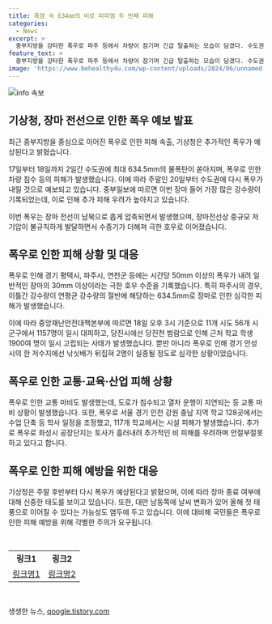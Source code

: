 ```yaml
---
title: 폭염 속 634㎜의 비로 피피엠 두 번째 피해
categories:
  - News
excerpt: >
  중부지방을 강타한 폭우로 파주 등에서 차량이 잠기며 긴급 탈출하는 모습이 담겼다. 수도권은 이틀 동안 최대 634.5mm의 물폭탄을 맞았고, 주말에도 폭우가 예상되어 추가 피해 우려가 커졌다. 폭우는 장마전선의 영향으로 발생했으며, 지난 17일부터 지역별로 수십 mm에서 수백 mm에 이르는 강한 비가 이어졌다. 피해를 입은 지역에는 대규모 대피와 고립된 주민들이 발생했으며, 화성시의 반도체 부품 창고 등에서는 추가 피해 우려가 높아지고 있다. 최근 연이은 폭우로 인해 도로와 철도 등 교통피해도 발생했으며, 학교들도 수업 일정을 조정했다.
feature_text: >
  중부지방을 강타한 폭우로 파주 등에서 차량이 잠기며 긴급 탈출하는 모습이 담겼다. 수도권은 이틀 동안 최대 634.5mm의 물폭탄을 맞았고, 주말에도 폭우가 예상되어 추가 피해 우려가 커졌다. 폭우는 장마전선의 영향으로 발생했으며, 지난 17일부터 지역별로 수십 mm에서 수백 mm에 이르는 강한 비가 이어졌다. 피해를 입은 지역에는 대규모 대피와 고립된 주민들이 발생했으며, 화성시의 반도체 부품 창고 등에서는 추가 피해 우려가 높아지고 있다. 최근 연이은 폭우로 인해 도로와 철도 등 교통피해도 발생했으며, 학교들도 수업 일정을 조정했다.
image: 'https://www.behealthy4u.com/wp-content/uploads/2024/06/unnamed-file.png'
---
```


<p><img src="https://www.behealthy4u.com/wp-content/uploads/2024/06/unnamed-file.png" alt="info 속보" /></p>

<h2 data-ke-size="size26">기상청, 장마 전선으로 인한 폭우 예보 발표</h2>

<p data-ke-size="size16">최근 중부지방을 중심으로 이어진 폭우로 인한 피해 속출, 기상청은 추가적인 폭우가 예상된다고 밝혔습니다.</p>

<p data-ke-size="size16">17일부터 18일까지 2일간 수도권에 최대 634.5mm의 물폭탄이 쏟아지며, 폭우로 인한 차량 침수 등의 피해가 발생했습니다. 이에 따라 주말인 20일부터 수도권에 다시 폭우가 내릴 것으로 예보되고 있습니다. 중부일보에 따르면 이번 장마 들어 가장 많은 강수량이 기록되었는데, 이로 인해 추가 피해 우려가 높아지고 있습니다.</p>

<p data-ke-size="size16">이번 폭우는 장마 전선이 남북으로 좁게 압축되면서 발생했으며, 장마전선상 중규모 저기압이 불규칙하게 발달하면서 수증기가 더해져 극한 호우로 이어졌습니다.</p>

<h2 data-ke-size="size26">폭우로 인한 피해 상황 및 대응</h2>

<p data-ke-size="size16">폭우로 인해 경기 평택시, 파주시, 연천군 등에는 시간당 50mm 이상의 폭우가 내려 일반적인 장마의 30mm 이상이라는 극한 호우 수준을 기록했습니다. 특히 파주시의 경우, 이틀간 강수량이 연평균 강수량의 절반에 해당하는 634.5mm로 장마로 인한 심각한 피해가 발생했습니다.</p>

<p data-ke-size="size16">이에 따라 중앙재난안전대책본부에 따르면 18일 오후 3시 기준으로 11개 시도 56개 시군구에서 1157명이 일시 대피하고, 당진시에선 당진천 범람으로 인해 근처 학교 학생 1900여 명이 일시 고립되는 사태가 발생했습니다. 뿐만 아니라 폭우로 인해 경기 안성시의 한 저수지에선 낚싯배가 뒤집혀 2명이 실종될 정도로 심각한 상황이었습니다.</p>

<h2 data-ke-size="size26">폭우로 인한 교통·교육·산업 피해 상황</h2>

<p data-ke-size="size16">폭우로 인한 교통 마비도 발생했는데, 도로가 침수되고 열차 운행이 지연되는 등 교통 마비 상황이 발생했습니다. 또한, 폭우로 서울 경기 인천 강원 충남 지역 학교 128곳에서는 수업 단축 등 학사 일정을 조정했고, 117개 학교에서는 시설 피해가 발생했습니다. 추가로 폭우로 화성시 공장단지는 토사가 흘러내려 추가적인 비 피해를 우려하며 안절부절못하고 있다고 합니다.</p>

<h2 data-ke-size="size26">폭우로 인한 피해 예방을 위한 대응</h2>

<p data-ke-size="size16">기상청은 주말 후반부터 다시 폭우가 예상된다고 밝혔으며, 이에 따라 장마 종료 여부에 대해 신중한 태도를 보이고 있습니다. 또한, 대만 남동쪽에 날씨 변화가 있어 올해 첫 태풍으로 이어질 수 있다는 가능성도 염두에 두고 있습니다. 이에 대비해 국민들은 폭우로 인한 피해 예방을 위해 각별한 주의가 요구됩니다.</p>

<p data-ke-size="size16">&nbsp;</p>

<table>
    <tbody>
        <tr>
            <td style="text-align: center; height: 17px;"><b>링크1</b></td>
            <td style="text-align: center; height: 17px;"><b>링크2</b></td>
        </tr>
        <tr>
            <td style="text-align: center; height: 17px;"><a href="링크주소1">링크명1</a></td>
            <td style="text-align: center; height: 17px;"><a href="링크주소2">링크명2</a></td>
        </tr>
    </tbody>
</table>

<p data-ke-size="size16">&nbsp;</p>
생생한 뉴스, <a href="https://qoogle.tistory.com" rel="dofollow">qoogle.tistory.com</a>


